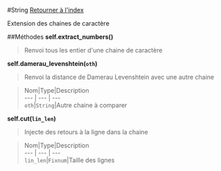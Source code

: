 #String
[Retourner à l'index](README.md)

Extension des chaines de caractère

##Méthodes
**self.extract_numbers()**

> Renvoi tous les entier d'une chaine de caractère  
  
>   




**self.damerau_levenshtein(`oth`)**

> Renvoi la distance de Damerau Levenshtein avec 
                            une autre chaine  
  
> Nom|Type|Description  
--- | --- | ---  
`oth`|`String`|Autre chaine à comparer  
  




**self.cut(`lin_len`)**

> Injecte des retours à la ligne dans la chaine  
  
> Nom|Type|Description  
--- | --- | ---  
`lin_len`|`Fixnum`|Taille des lignes  
  





